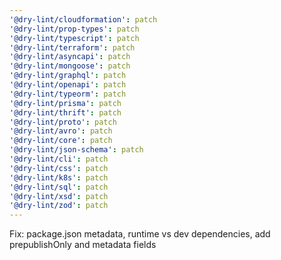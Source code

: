 ```yaml
---
'@dry-lint/cloudformation': patch
'@dry-lint/prop-types': patch
'@dry-lint/typescript': patch
'@dry-lint/terraform': patch
'@dry-lint/asyncapi': patch
'@dry-lint/mongoose': patch
'@dry-lint/graphql': patch
'@dry-lint/openapi': patch
'@dry-lint/typeorm': patch
'@dry-lint/prisma': patch
'@dry-lint/thrift': patch
'@dry-lint/proto': patch
'@dry-lint/avro': patch
'@dry-lint/core': patch
'@dry-lint/json-schema': patch
'@dry-lint/cli': patch
'@dry-lint/css': patch
'@dry-lint/k8s': patch
'@dry-lint/sql': patch
'@dry-lint/xsd': patch
'@dry-lint/zod': patch
---
```


Fix: package.json metadata, runtime vs dev dependencies, add prepublishOnly and metadata fields
